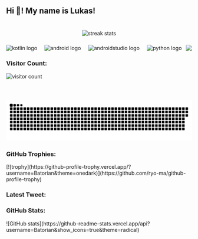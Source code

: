 <h2 align="left">Hi 👋! My name is Lukas!</h2>

###

<br clear="both">

<div align="center">
    <img src="https://streak-stats.demolab.com?user=Batorian&theme=dracula" height="150" alt="streak stats" />
</div>

###

<img align="right" height="150" src="https://i.imgflip.com/7x7s61.gif" />

###

<div align="left">
    <img src="https://skillicons.dev/icons?i=kotlin" height="30" alt="kotlin logo" />
    <img width="12" />
    <img src="https://cdn.simpleicons.org/android/3DDC84" height="30" alt="android logo" />
    <img width="12" />
    <img src="https://cdn.simpleicons.org/androidstudio/3DDC84" height="30" alt="androidstudio logo" />
    <img width="12" />
    <img src="https://skillicons.dev/icons?i=py" height="30" alt="python logo" />
</div>

###

<div align="left">
    <h3>Visitor Count:</h3>
    <img src="https://komarev.com/ghpvc/?username=Batorian&color=blue" alt="visitor count" />
</div>

###

<br clear="both">

<img src="https://raw.githubusercontent.com/Batorian/Batorian/output/github-contribution-grid-snake.svg" alt="Snake animation" />

###

<h3>GitHub Trophies:</h3>
[![trophy](https://github-profile-trophy.vercel.app/?username=Batorian&theme=onedark)](https://github.com/ryo-ma/github-profile-trophy)

###

<h3 align="left">Latest Tweet:</h3>
<!-- TWITTER:START -->
<!-- TWITTER:END -->

###

<h3 align="left">GitHub Stats:</h3>
![GitHub stats](https://github-readme-stats.vercel.app/api?username=Batorian&show_icons=true&theme=radical)

